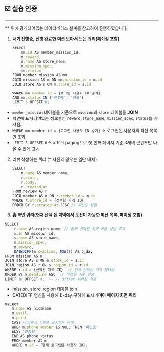## ☑️ 실습 인증

---

** 위에 공개되어있는 데이터베이스 설계를 참고하여 진행하였습니다.

1. **내가 진행중, 진행 완료한 미션 모아서 보는 쿼리(페이징 포함)**

    ```jsx
    SELECT 
        mm.id AS member_mission_id,
        m.reward,
        s.name AS store_name,
        m.mission_spec,
        mm.status
    FROM member_mission AS mm
    JOIN mission AS m ON mm.mission_id = m.id
    JOIN store AS s ON m.store_id = s.id
    
    WHERE mm.member_id = {로그인 사용자 ID 넣기}
    AND mm.status IN ('진행중', '성공')
    LIMIT 3 OFFSET 0;
    ```

- `member_mission` 테이블을 기준으로 `mission`과 `store` 테이블을 **JOIN**
- 화면에 표시되어있는 정보들인 `reward`, `store_name`, `mission_spec`, `status`를 가져옴.
- `WHERE mm.member_id = {로그인 사용자 ID 넣기}` → 로그인된 사용자의 미션 목록만 조회.
- `LIMIT 3 OFFSET 0`→ offset paging으로 첫 번째 페이지 기준 3개의 콘텐츠만 나올 수 있게 표시

2. 리뷰 작성하는 쿼리 (* 사진의 경우는 일단 배제)

    ```jsx
    SELECT 
        m.name AS member_name,
        r.score,
        r.body,
        r.created_at
    FROM review AS r
    JOIN member AS m ON r.member_id = m.id
    WHERE r.store_id = {선택한 가게 ID}
    ORDER BY r.created_at DESC // 최신순 정렬
    ```

3. **홈 화면 쿼리(현재 선택 된 지역에서 도전이 가능한 미션 목록, 페이징 포함)**

```jsx
SELECT 
    r.name AS region_name, // 현재 선택된 지역 이름 상단 표시
    m.id AS mission_id,
    s.name AS store_name,
    m.mission_spec,
    m.reward,
    DATEDIFF(m.deadline, NOW()) AS D_day
FROM mission AS m
JOIN store AS s ON m.store_id = s.id
JOIN region AS r ON s.region_id = r.id
WHERE r.id = {선택된 지역 ID}  // 현재 선택된 지역 필터링
ORDER BY m.deadline ASC  // 마감일 기준 정렬
LIMIT 10 OFFSET 0;  -- // Offset 페이징 적용

```

- mission, store, region 테이블 join
- DATEDIFF 연산을 사용해 D-day 구하여 표시
4**마이 페이지 화면 쿼리**
```jsx
SELECT
   m.name AS nickname,
   m.email,
   m.point
   CASE //인증과 미인증 표시하는 단계
   WHEN m.phone_number IS NULL THEN '미인증'
   ELSE '인증됨'
   END AS phone_status
   FROM member AS m
   WHERE m.id = {현재 로그인된 사용자 ID};